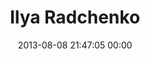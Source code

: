---
title: "Ilya Radchenko"
date: 2013-08-08 21:47:05 00:00
permalink: /knownasilya
twitter: "knownasilya"
likes: [1311]
id: 2056
gravatar: "http://www.gravatar.com/avatar/9807852d7a4883b1bc996416e47a703f"
---